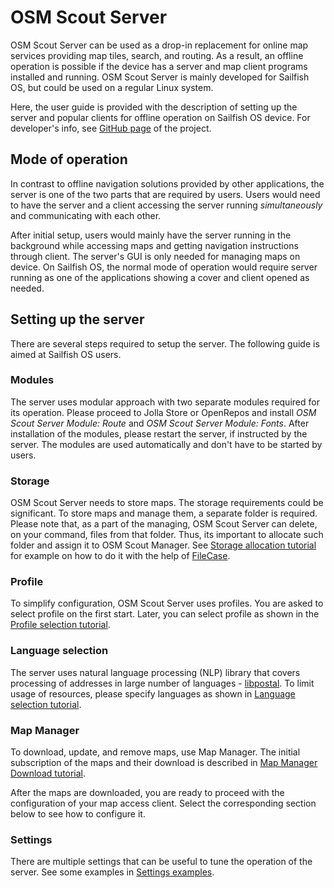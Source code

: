 # OSM Scout Server

OSM Scout Server can be used as a drop-in replacement for online map
services providing map tiles, search, and routing. As a result, an
offline operation is possible if the device has a server and map
client programs installed and running. OSM Scout Server is mainly
developed for Sailfish OS, but could be used on a regular Linux
system.

Here, the user guide is provided with the description of setting up
the server and popular clients for offline operation on Sailfish OS
device. For developer's info, see
[GitHub page](https://github.com/rinigus/osmscout-server) of the
project.


## Mode of operation

In contrast to offline navigation solutions provided by other
applications, the server is one of the two parts that are required by
users. Users would need to have the server and a client accessing the
server running _simultaneously_ and communicating with each
other. 

After initial setup, users would mainly have the server running in the
background while accessing maps and getting navigation instructions
through client. The server's GUI is only needed for managing maps on
device. On Sailfish OS, the normal mode of operation would require
server running as one of the applications showing a cover and client
opened as needed.


## Setting up the server

There are several steps required to setup the server. The following
guide is aimed at Sailfish OS users.


### Modules

The server uses modular approach with two separate modules required
for its operation. Please proceed to Jolla Store or OpenRepos and
install _OSM Scout Server Module: Route_ and _OSM Scout Server Module:
Fonts_. After installation of the modules, please restart the server,
if instructed by the server. The modules are used automatically and
don't have to be started by users.


### Storage

OSM Scout Server needs to store maps. The storage requirements could
be significant. To store maps and manage them, a separate folder is
required. Please note that, as a part of the managing, OSM Scout
Server can delete, on your command, files from that folder. Thus, its
important to allocate such folder and assign it to OSM Scout
Manager. See [Storage allocation tutorial](storage.html) for example
on how to do it with the help of
[FileCase](https://openrepos.net/content/cepiperez/filecase-0).


### Profile

To simplify configuration, OSM Scout Server uses profiles. You are
asked to select profile on the first start. Later, you can select
profile as shown in the [Profile selection tutorial](profiles.html).


### Language selection

The server uses natural language processing (NLP) library that covers
processing of addresses in large number of languages -
[libpostal](https://github.com/openvenues/libpostal). To limit usage
of resources, please specify languages as shown in
[Language selection tutorial](languages.html).


### Map Manager

To download, update, and remove maps, use Map Manager. The initial
subscription of the maps and their download is described in
[Map Manager Download tutorial](manager.html). 

After the maps are downloaded, you are ready to proceed with the
configuration of your map access client. Select the corresponding
section below to see how to configure it.


### Settings

There are multiple settings that can be useful to tune the operation
of the server. See some examples in
[Settings examples](settings_misc.html).
